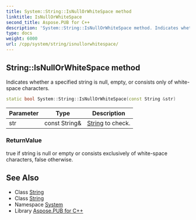 ```yaml
---
title: System::String::IsNullOrWhiteSpace method
linktitle: IsNullOrWhiteSpace
second_title: Aspose.PUB for C++
description: 'System::String::IsNullOrWhiteSpace method. Indicates whether a specified string is null, empty, or consists only of white-space characters in C++.'
type: docs
weight: 6000
url: /cpp/system/string/isnullorwhitespace/
---
```

## String::IsNullOrWhiteSpace method


Indicates whether a specified string is null, empty, or consists only of white-space characters.

```cpp
static bool System::String::IsNullOrWhiteSpace(const String &str)
```


| Parameter | Type | Description |
| --- | --- | --- |
| str | const String\& | [String](../) to check. |

### ReturnValue

true if string is null or empty or consists exclusively of white-space characters, false otherwise.

## See Also

* Class [String](../)
* Class [String](../)
* Namespace [System](../../)
* Library [Aspose.PUB for C++](../../../)

